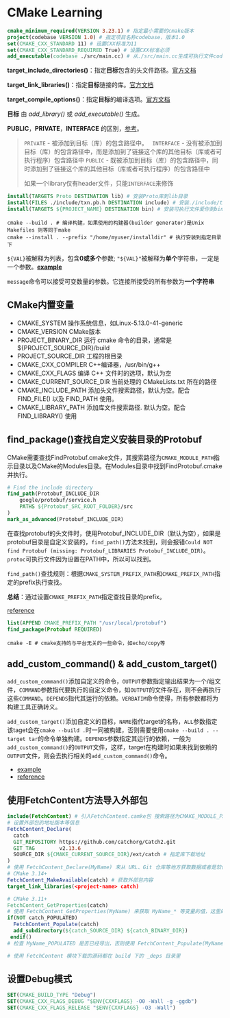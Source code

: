 # CMake Learning

```cmake
cmake_minimum_required(VERSION 3.23.1) # 指定最小需要的cmake版本
project(codebase VERSION 1.0) # 指定项目名称codebase，版本1.0
set(CMAKE_CXX_STANDARD 11) # 设置CXX标准为11
set(CMAKE_CXX_STANDARD_REQUIRED True) # 设置CXX标准必须
add_executable(codebase ./src/main.cc) # 从./src/main.cc生成可执行文件codebase
```

**target_include_directories()**：指定**目标**包含的头文件路径。[官方文档](https://link.zhihu.com/?target=https%3A//cmake.org/cmake/help/v3.15/command/target_include_directories.html%3Fhighlight%3Dtarget_include_directories)

**target_link_libraries()**：指定**目标**链接的库。[官方文档](https://link.zhihu.com/?target=https%3A//cmake.org/cmake/help/v3.15/command/target_link_libraries.html%3Fhighlight%3Dtarget_link_libraries)

**target_compile_options()**：指定**目标**的编译选项。[官方文档](https://link.zhihu.com/?target=https%3A//cmake.org/cmake/help/v3.15/command/target_compile_options.html%23command%3Atarget_compile_options)

**目标** 由 *add_library()* 或 *add_executable()* 生成。

**PUBLIC**，**PRIVATE**，**INTERFACE** 的区别，[参考](https://zhuanlan.zhihu.com/p/82244559)。

> `PRIVATE` - 被添加到目标（库）的包含路径中。
> ` INTERFACE` - 没有被添加到目标（库）的包含路径中，而是添加到了链接这个库的其他目标（库或者可执行程序）包含路径中
>  `PUBLIC` - 既被添加到目标（库）的包含路径中，同时添加到了链接这个库的其他目标（库或者可执行程序）的包含路径中
>
> 如果一个library仅有header文件，只能`INTERFACE`来修饰

```cmake
install(TARGETS Proto DESTINATION lib) # 安装Proto库到lib目录
install(FILES ./include/txn.pb.h DESTINATION include) # 安装./include/txn.pb.h到include目录
install(TARGETS ${PROJECT_NAME} DESTINATION bin) # 安装可执行文件爱你到bin目录
```

```shell
cmake --build . # 编译构建，如果使用的构建器(builder generator)是Unix Makefiles 则等同于make
cmake --install . --prefix "/home/myuser/installdir" # 执行安装到指定目录下
```

`${VAL}`被解释为列表，包含**0或多个**参数; `"${VAL}"`被解释为**单个**字符串，一定是一个参数。**[example](https://stackoverflow.com/questions/13582282/cmake-difference-between-and?noredirect=1&lq=1)**

`message`命令可以接受可变数量的参数。它连接所接受的所有参数为**一个字符串**

## CMake内置变量

- CMAKE_SYSTEM  操作系统信息，如Linux-5.13.0-41-generic
- CMAKE_VERSION  CMake版本
- PROJECT_BINARY_DIR  运行 cmake 命令的目录，通常是 ${PROJECT_SOURCE_DIR}/build
- PROJECT_SOURCE_DIR  工程的根目录
- CMAKE_CXX_COMPILER  C++编译器，/usr/bin/g++
- CMAKE_CXX_FLAGS  编译 C++ 文件时的选项，默认为空
- CMAKE_CURRENT_SOURCE_DIR  当前处理的 CMakeLists.txt 所在的路径
- CMAKE_INCLUDE_PATH  添加头文件搜索路径，默认为空。配合 FIND_FILE() 以及 FIND_PATH 使用。
- CMAKE_LIBRARY_PATH  添加库文件搜索路径. 默认为空。配合 FIND_LIBRARY() 使用

## find_package()查找自定义安装目录的Protobuf

CMake需要查找FindProtobuf.cmake文件，其搜索路径为`CMAKE_MODULE_PATH`指示目录以及CMake的Modules目录。在Modules目录中找到FindProtobuf.cmake并执行。

```cmake
# Find the include directory
find_path(Protobuf_INCLUDE_DIR
    google/protobuf/service.h
    PATHS ${Protobuf_SRC_ROOT_FOLDER}/src
)
mark_as_advanced(Protobuf_INCLUDE_DIR)
```

在查找protobuf的头文件时，使用Protobuf_INCLUDE_DIR（默认为空），如果是protobuf目录是自定义安装的，`find_path()`方法未找到，则会报错`Could NOT find Protobuf (missing: Protobuf_LIBRARIES Protobuf_INCLUDE_DIR)`。`protoc`可执行文件因为设置在PATH中，所以可以找到。

`find_path()`查找规则：根据`CMAKE_SYSTEM_PREFIX_PATH`和`CMAKE_PREFIX_PATH`指定的prefix执行查找。

**总结**：通过设置`CMAKE_PREFIX_PATH`指定查找目录的prefix。

[reference](https://www.jianshu.com/p/5dc0b1bc5b62)

```cmake
list(APPEND CMAKE_PREFIX_PATH "/usr/local/protobuf")
find_package(Protobuf REQUIRED)
```

```shell
cmake -E # cmake支持的与平台无关的一些命令，如echo/copy等
```

## add_custom_command() & add_custom_target()

`add_custom_command()`添加自定义的命令，`OUTPUT`参数指定输出结果为一个/组文件，`COMMAND`参数指代要执行的自定义命令，如`OUTPUT`的文件存在，则不会再执行这些`COMMAND`。`DEPENDS`指代其运行的依赖。`VERBATIM`命令使得，所有参数都将为构建工具正确转义。

`add_custom_target()`添加自定义的目标，`NAME`指代target的名称，`ALL`参数指定该taget会在`cmake --build .`时一同被构建，否则需要使用`cmake --build . --target tar`的命令单独构建。`DEPENDS`参数指定其运行的依赖，一般为`add_custom_command()`的`OUTPUT`文件，这样，target在构建时如果未找到依赖的`OUTPUT`文件，则会去执行相关的`add_custom_command()`命令。

- [example](https://gist.github.com/baiwfg2/39881ba703e9c74e95366ed422641609) 
- [reference](https://www.bookstack.cn/read/CMake-Cookbook/content-chapter5-5.4-chinese.md)

## 使用FetchContent方法导入外部包

```cmake
include(FetchContent) # 引入FetchContent.camke包 搜索路径为CMAKE_MODULE_PATH
# 设置外部包的地址版本等信息
FetchContent_Declare(
  catch
  GIT_REPOSITORY https://github.com/catchorg/Catch2.git
  GIT_TAG        v2.13.6
  SOURCE_DIR ${CMAKE_CURRENT_SOURCE_DIR}/ext/catch # 指定库下载地址
)
# 使用 FetchContent_Declare(MyName) 来从 URL、Git 仓库等地方获取数据或者是软件包。
# CMake 3.14+
FetchContent_MakeAvailable(catch) # 获取外部包内容
target_link_libraries(<project-name> catch)

# CMake 3.11+
FetchContent_GetProperties(catch)
# 使用 FetchContent_GetProperties(MyName) 来获取 MyName_* 等变量的值，这里的 MyName 是上一步获取的软件包的名字。
if(NOT catch_POPULATED)
  FetchContent_Populate(catch)
  add_subdirectory(${catch_SOURCE_DIR} ${catch_BINARY_DIR})
 endif()
# 检查 MyName_POPULATED 是否已经导出，否则使用 FetchContent_Populate(MyName) 来导出变量（如果这是一个软件包，则使用 add_subdirectory("${MyName_SOURCE_DIR}" "${MyName_BINARY_DIR}") ）

# 使用 FetchContent 模块下载的源码都在 build 下的 _deps 目录里
```

## 设置Debug模式

```cmake
SET(CMAKE_BUILD_TYPE "Debug")
SET(CMAKE_CXX_FLAGS_DEBUG "$ENV{CXXFLAGS} -O0 -Wall -g -ggdb")
SET(CMAKE_CXX_FLAGS_RELEASE "$ENV{CXXFLAGS} -O3 -Wall")
```



